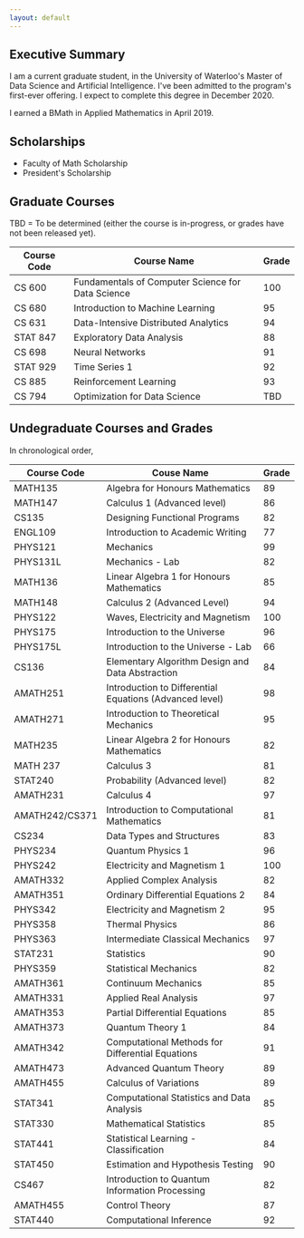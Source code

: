 ```yaml
---
layout: default
---
```


## Executive Summary
I am a current graduate student, in the University of Waterloo's Master of Data Science and Artificial Intelligence.
I've been admitted to the program's first-ever offering. I expect to complete this degree in December 2020.

I earned a BMath in Applied Mathematics in April 2019.

## Scholarships
- Faculty of Math Scholarship
- President's Scholarship

## Graduate Courses
TBD = To be determined (either the course is in-progress, or grades have not been released yet).

| Course Code | Course Name | Grade |
|---|---|---|
| CS 600 | Fundamentals of Computer Science for Data Science | 100 |
| CS 680 | Introduction to Machine Learning | 95 |
| CS 631 | Data-Intensive Distributed Analytics | 94 |
| STAT 847 | Exploratory Data Analysis | 88 |
| CS 698 | Neural Networks | 91 |
| STAT 929 | Time Series 1 | 92 |
| CS 885 | Reinforcement Learning | 93 |
| CS 794 | Optimization for Data Science | TBD |

## Undegraduate Courses and Grades
In chronological order,

| Course Code | Couse Name | Grade  |
|---|---|---|
| MATH135   | Algebra for Honours Mathematics| 89  |
| MATH147   | Calculus 1 (Advanced level)| 86  |
| CS135     | Designing Functional Programs| 82  |
| ENGL109   | Introduction to Academic Writing| 77  |
| PHYS121   | Mechanics| 99  |
| PHYS131L  | Mechanics - Lab| 82  |
| MATH136   | Linear Algebra 1 for Honours Mathematics| 85  |
| MATH148   | Calculus 2 (Advanced Level)| 94  |
| PHYS122   | Waves, Electricity and Magnetism| 100 |
| PHYS175   | Introduction to the Universe| 96  |
| PHYS175L  | Introduction to the Universe - Lab| 66  |
| CS136     | Elementary Algorithm Design and Data Abstraction| 84  |
| AMATH251  | Introduction to Differential Equations (Advanced level)| 98  |
| AMATH271  | Introduction to Theoretical Mechanics| 95  |
| MATH235   | Linear Algebra 2 for Honours Mathematics| 82  |
| MATH 237  | Calculus 3| 81  |
| STAT240   | Probability (Advanced level)| 82  |
| AMATH231  | Calculus 4| 97  |
| AMATH242/CS371  | Introduction to Computational Mathematics| 81  |
| CS234     | Data Types and Structures| 83  |
| PHYS234   | Quantum Physics 1| 96  |
| PHYS242   | Electricity and Magnetism 1| 100 |
| AMATH332  | Applied Complex Analysis| 82  |
| AMATH351  | Ordinary Differential Equations 2| 84  |
| PHYS342   | Electricity and Magnetism 2| 95  |
| PHYS358   | Thermal Physics| 86  |
| PHYS363   | Intermediate Classical Mechanics| 97  |
| STAT231   | Statistics | 90  |
| PHYS359   | Statistical Mechanics | 82  |
| AMATH361  | Continuum Mechanics | 85  |
| AMATH331  | Applied Real Analysis | 97  |
| AMATH353  | Partial Differential Equations | 85 |
| AMATH373  | Quantum Theory 1 | 84 |
| AMATH342  | Computational Methods for Differential Equations | 91 |
| AMATH473  | Advanced Quantum Theory | 89 | 
| AMATH455  | Calculus of Variations | 89 |
| STAT341   | Computational Statistics and Data Analysis | 85 | 
| STAT330   | Mathematical Statistics | 85 |
| STAT441   | Statistical Learning - Classification | 84 |
| STAT450   | Estimation and Hypothesis Testing | 90 |
| CS467     | Introduction to Quantum Information Processing | 82 |
| AMATH455  | Control Theory | 87 |
| STAT440   | Computational Inference | 92 |
